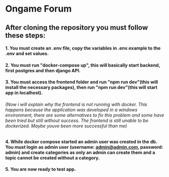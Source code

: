 # Ongame Forum

## After cloning the repository you must follow these steps:

#### 1. You must create an .env file, copy the variables in .env.example to the .env and set values.
#### 2. You must run "docker-compose up", this will basically start backend, first postgres and then django API.
#### 3. You must access the frontend folder and run "npm run dev"(this will install the necessary packages), then run "npm run dev"(this will start app in localhost).

###### (Now i will explain why the frontend is not running with docker. This happens because the application was developed in a windows environment, there are some alternatives to fix this problem and some have been tried but still without success. The frontend is still unable to be dockerized. Maybe youve been more successful than me)

#### 4. While docker compose started an admin user was created in the db. You must login as admin user (username: admin@admin.com, password: admin) and create categories as only an admin can create them and a topic cannot be created without a category.

#### 5. You are now ready to test app.
